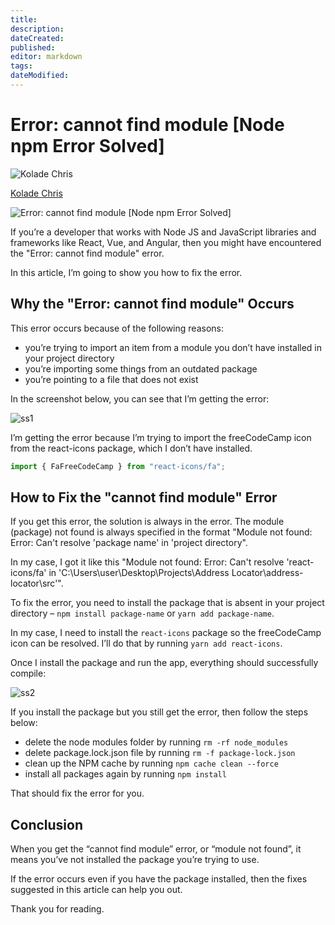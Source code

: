 ```yaml
---
title: 
description: 
dateCreated: 
published: 
editor: markdown
tags: 
dateModified: 
---
```

# Error: cannot find module [Node npm Error Solved]

![Kolade Chris](https://www.freecodecamp.org/news/content/images/size/w60/2023/01/kolade-recent.jpg)

[Kolade Chris](https://www.freecodecamp.org/news/author/kolade/)

![Error: cannot find module [Node npm Error Solved]](https://www.freecodecamp.org/news/content/images/size/w2000/2022/11/factory-4757647_1280.jpg)

If you’re a developer that works with Node JS and JavaScript libraries and frameworks like React, Vue, and Angular, then you might have encountered the "Error: cannot find module" error.

In this article, I’m going to show you how to fix the error.

## Why the "Error: cannot find module" Occurs

This error occurs because of the following reasons:

- you’re trying to import an item from a module you don’t have installed in your project directory
- you’re importing some things from an outdated package
- you’re pointing to a file that does not exist

In the screenshot below, you can see that I’m getting the error:

![ss1](https://www.freecodecamp.org/news/content/images/2022/11/ss1.png)

I’m getting the error because I’m trying to import the freeCodeCamp icon from the react-icons package, which I don’t have installed.

```js
import { FaFreeCodeCamp } from "react-icons/fa";
```

## How to Fix the "cannot find module" Error

If you get this error, the solution is always in the error. The module (package) not found is always specified in the format "Module not found: Error: Can't resolve 'package name' in 'project directory".

In my case, I got it like this "Module not found: Error: Can't resolve 'react-icons/fa' in 'C:\Users\user\Desktop\Projects\Address Locator\address-locator\src'".

To fix the error, you need to install the package that is absent in your project directory – `npm install package-name` or `yarn add package-name`.

In my case, I need to install the `react-icons` package so the freeCodeCamp icon can be resolved. I’ll do that by running `yarn add react-icons`.

Once I install the package and run the app, everything should successfully compile:

![ss2](https://www.freecodecamp.org/news/content/images/2022/11/ss2.png)

If you install the package but you still get the error, then follow the steps below:

- delete the node modules folder by running `rm -rf node_modules`
- delete package.lock.json file by running `rm -f package-lock.json`
- clean up the NPM cache by running `npm cache clean --force`
- install all packages again by running `npm install`

That should fix the error for you.

## Conclusion

When you get the “cannot find module” error, or “module not found”, it means you’ve not installed the package you’re trying to use.

If the error occurs even if you have the package installed, then the fixes suggested in this article can help you out.

Thank you for reading.